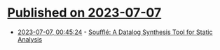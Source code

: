 # [Published on 2023-07-07](index.md)

* [2023-07-07, 00:45:24](https://lobste.rs/s/lsa53x/souffle_datalog_synthesis_tool_for) - [Soufflé: A Datalog Synthesis Tool for Static Analysis](https://souffle-lang.github.io/docs.html)

